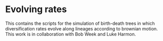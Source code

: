 # Evolving rates

This contains the scripts for the simulation of birth-death trees in which diversification rates evolve along lineages according to brownian motion. This work is in collaboration with Bob Week and Luke Harmon.
